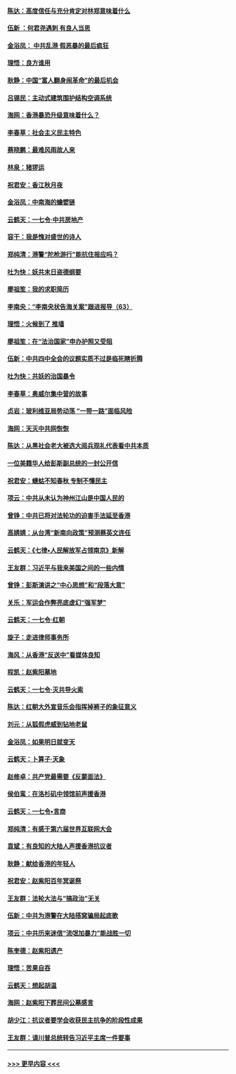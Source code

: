 #### [陈达：高度信任与充分肯定对林郑意味着什么](../pages/nsc993/n11641441.md?t=11082044) 
#### [伍新 ：何君尧遇刺 有良人当思](../pages/nsc993/n11641503.md?t=11082044) 
#### [金浴凤： 中共乱港  假恶暴的最后疯狂](../pages/nsc993/n11641495.md?t=11082044) 
#### [理悟：良方谁用](../pages/nsc993/n11641463.md?t=11082044) 
#### [耿静：中国“富人翻身闹革命”的最后机会](../pages/nsc993/n11640655.md?t=11082044) 
#### [吕锡民：主动式建筑围护结构空调系统](../pages/nsc993/n11640168.md?t=11082044) 
#### [海网：香港暴恐升级意味着什么？](../pages/nsc993/n11635904.md?t=11082044) 
#### [李春草：社会主义民主特色](../pages/nsc993/n11634657.md?t=11082044) 
#### [蔡晓鹏：最难风雨故人来](../pages/nsc993/n11633145.md?t=11082044) 
#### [林泉：猪猡运](../pages/nsc993/n11631469.md?t=11082044) 
#### [祝君安：香江秋月夜](../pages/nsc993/n11631440.md?t=11082044) 
#### [金浴凤：中南海的蟾嬖链](../pages/nsc993/n11631290.md?t=11082044) 
#### [云鹤天：一七令·中共房地产](../pages/nsc993/n11630084.md?t=11082044) 
#### [容干：我是愧对盛世的诗人](../pages/nsc993/n11630059.md?t=11082044) 
#### [郑纯清：港警“陀枪游行”能抗住报应吗？](../pages/nsc993/n11629999.md?t=11082044) 
#### [吐为快：妖共末日盗德纲要](../pages/nsc993/n11628610.md?t=11082044) 
#### [廖祖笙：我的求职简历](../pages/nsc993/n11628492.md?t=11082044) 
#### [李南央：“李南央状告海关案”跟进报导（63）](../pages/nsc993/n11627039.md?t=11082044) 
#### [理悟：火候到了 推墙](../pages/nsc993/n11626917.md?t=11082044) 
#### [廖祖笙：在“法治国家”申办护照又受阻](../pages/nsc993/n11626500.md?t=11082044) 
#### [伍新：中共四中全会的议题实质不过是临死瞎折腾](../pages/nsc993/n11621774.md?t=11082044) 
#### [吐为快：共妖的治国暴令](../pages/nsc993/n11621401.md?t=11082044) 
#### [李春草：奥威尔集中营的故事](../pages/nsc993/n11621373.md?t=11082044) 
#### [贞岩：玻利维亚局势动荡 “一带一路”面临风险](../pages/nsc993/n11619480.md?t=11082044) 
#### [海网：天灭中共网恢恢](../pages/nsc993/n11618261.md?t=11082044) 
#### [陈达：从黑社会老大被选大阅兵观礼代表看中共本质](../pages/nsc993/n11618229.md?t=11082044) 
#### [一位美籍华人给彭斯副总统的一封公开信](../pages/nsc993/n11616906.md?t=11082044) 
#### [祝君安：蟪蛄不知春秋  专制不懂民主](../pages/nsc993/n11616882.md?t=11082044) 
#### [项云：中共从未认为神州江山是中国人民的](../pages/nsc993/n11616763.md?t=11082044) 
#### [曾铮：中共已将对法轮功的迫害手法延至香港](../pages/nsc993/n11616561.md?t=11082044) 
#### [高婧婧：从台湾“新南向政策”预测蔡英文连任](../pages/nsc993/n11616518.md?t=11082044) 
#### [云鹤天：《七律▪人民解放军占领南京》新解](../pages/nsc993/n11616490.md?t=11082044) 
#### [王友群：习近平与我来美国之间的一些内情](../pages/nsc993/n11615052.md?t=11082044) 
#### [曾铮：彭斯演讲之“中心思想”和“段落大意”](../pages/nsc993/n11615020.md?t=11082044) 
#### [关乐：军运会作弊亮底虚幻“强军梦”](../pages/nsc993/n11615008.md?t=11082044) 
#### [云鹤天：一七令‧红朝](../pages/nsc993/n11615000.md?t=11082044) 
#### [旋子：走进律师事务所](../pages/nsc993/n11614894.md?t=11082044) 
#### [海风：从香港“反送中”看媒体良知](../pages/nsc993/n11614480.md?t=11082044) 
#### [程凯：赵紫阳墓地](../pages/nsc993/n11614464.md?t=11082044) 
#### [云鹤天：一七令‧灭共导火索](../pages/nsc993/n11613471.md?t=11082044) 
#### [陈达：红朝大外宣音乐会指挥掉裤子的象征意义](../pages/nsc993/n11613456.md?t=11082044) 
#### [刘元：从狐假虎威到钻地老鼠](../pages/nsc993/n11612832.md?t=11082044) 
#### [金浴凤：如果明日就变天](../pages/nsc993/n11611135.md?t=11082044) 
#### [云鹤天：卜算子‧天象](../pages/nsc993/n11609023.md?t=11082044) 
#### [赵修卓：共产党最需要《反蒙面法》](../pages/nsc993/n11608006.md?t=11082044) 
#### [侯伯鸾：在洛杉矶中领馆前声援香港](../pages/nsc993/n11607802.md?t=11082044) 
#### [云鹤天：一七令•言商](../pages/nsc993/n11606248.md?t=11082044) 
#### [郑纯清：有感于第六届世界互联网大会](../pages/nsc993/n11604718.md?t=11082044) 
#### [袁斌：有良知的大陆人声援香港抗议者](../pages/nsc993/n11603673.md?t=11082044) 
#### [耿静：献给香港的年轻人](../pages/nsc993/n11602462.md?t=11082044) 
#### [祝君安：赵紫阳百年冥诞祭](../pages/nsc993/n11601386.md?t=11082044) 
#### [王友群：法轮大法与“搞政治”无关](../pages/nsc993/n11601658.md?t=11082044) 
#### [伍新：中共为港警在大陆搭窝骗局起底歌](../pages/nsc993/n11601536.md?t=11082044) 
#### [项云：中共历来迷信“流氓加暴力”能战胜一切](../pages/nsc993/n11601496.md?t=11082044) 
#### [陈奎德：赵紫阳遗产](../pages/nsc993/n11601444.md?t=11082044) 
#### [理悟：苦果自吞](../pages/nsc993/n11601385.md?t=11082044) 
#### [云鹤天：想起胡温](../pages/nsc993/n11600033.md?t=11082044) 
#### [海网：赵紫阳下葬民间公墓感言](../pages/nsc993/n11600021.md?t=11082044) 
#### [胡少江：抗议者要学会收获民主抗争的阶段性成果](../pages/nsc993/n11599626.md?t=11082044) 
#### [王友群：请川普总统转告习近平主席一件要事](../pages/nsc993/n11599533.md?t=11082044) 

----
#### [ >>> 更早内容 <<< ](../indexes/nsc993-earlier.md)
